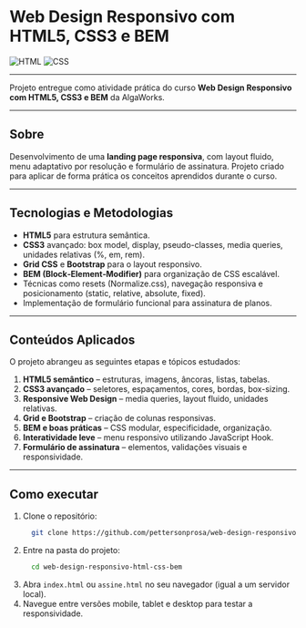 # Web Design Responsivo com HTML5, CSS3 e BEM

![HTML](https://img.shields.io/badge/HTML-%23E34F26.svg?style=for-the-badge&logo=html5&logoColor=white)
![CSS](https://img.shields.io/badge/CSS-%231572B6.svg?style=for-the-badge&logo=css3&logoColor=white)

---

Projeto entregue como atividade prática do curso **Web Design Responsivo com HTML5, CSS3 e BEM** da AlgaWorks.

---

## Sobre

Desenvolvimento de uma **landing page responsiva**, com layout fluido, menu adaptativo por resolução e formulário de assinatura. Projeto criado para aplicar de forma prática os conceitos aprendidos durante o curso.

---

## Tecnologias e Metodologias

- **HTML5** para estrutura semântica.
- **CSS3** avançado: box model, display, pseudo-classes, media queries, unidades relativas (%, em, rem).
- **Grid CSS** e **Bootstrap** para o layout responsivo.
- **BEM (Block‑Element‑Modifier)** para organização de CSS escalável.
- Técnicas como resets (Normalize.css), navegação responsiva e posicionamento (static, relative, absolute, fixed).
- Implementação de formulário funcional para assinatura de planos.

---

## Conteúdos Aplicados

O projeto abrangeu as seguintes etapas e tópicos estudados:

1. **HTML5 semântico** – estruturas, imagens, âncoras, listas, tabelas.  
2. **CSS3 avançado** – seletores, espaçamentos, cores, bordas, box-sizing.  
3. **Responsive Web Design** – media queries, layout fluido, unidades relativas.  
4. **Grid e Bootstrap** – criação de colunas responsivas.  
5. **BEM e boas práticas** – CSS modular, especificidade, organização.  
6. **Interatividade leve** – menu responsivo utilizando JavaScript Hook.  
7. **Formulário de assinatura** – elementos, validações visuais e responsividade.

---

## Como executar

1. Clone o repositório:
    ```bash
      git clone https://github.com/pettersonprosa/web-design-responsivo-html-css-bem.git
    ```
2. Entre na pasta do projeto:
    ```bash
      cd web-design-responsivo-html-css-bem
    ```
3. Abra `index.html` ou `assine.html` no seu navegador (igual a um servidor local).
4. Navegue entre versões mobile, tablet e desktop para testar a responsividade.